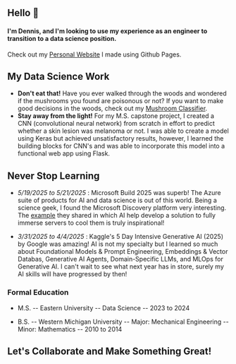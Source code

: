 ## Hello 👋
#### I'm Dennis, and I'm looking to use my experience as an engineer to transition to a data science position.
Check out my [Personal Website](dennis-mott.github.io) I made using Github Pages.

## My Data Science Work
- **Don't eat that!** Have you ever walked through the woods and wondered if the mushrooms you found are poisonous or not? If you want to make good decisions in the woods, check out my [Mushroom Classifier](mushroom_classifier.ipynb).
- **Stay away from the light!** For my M.S. capstone project, I created a CNN (convolutional neural network) from scratch in effort to predict whether a skin lesion was melanoma or not. I was able to create a model using Keras but achieved unsatisfactory results, however, I learned the building blocks for CNN's and was able to incorporate this model into a functional web app using Flask.

## Never Stop Learning
- *5/19/2025 to 5/21/2025* : Microsoft Build 2025 was superb! The Azure suite of products for AI and data science is out of this world. Being a science geek, I found the Microsoft Discovery platform very interesting. The [example](https://news.microsoft.com/source/features/innovation/datacenter-liquid-cooling/#:~:text=Liquid%20cooling%20is%20a%20proven?msockid=330688559fe368fd35cf9a929e9d69d8) they shared in which AI help develop a solution to fully immerse servers to cool them is truly inspirational!

- *3/31/2025 to 4/4/2025* : Kaggle's 5 Day Intensive Generative AI (2025) by Google was amazing! AI is not my specialty but I learned so much about Foundational Models & Prompt Engineering, Embeddings & Vector Databas, Generative AI Agents, Domain-Specific LLMs, and MLOps for Generative AI. I can't wait to see what next year has in store, surely my AI skills will have progressed by then!

### Formal Education
- M.S.
    -- Eastern University
    -- Data Science
    -- 2023 to 2024

- B.S.
    -- Western Michigan University
    -- Major: Mechanical Engineering
    -- Minor: Mathematics
    -- 2010 to 2014

## Let's Collaborate and Make Something Great!
